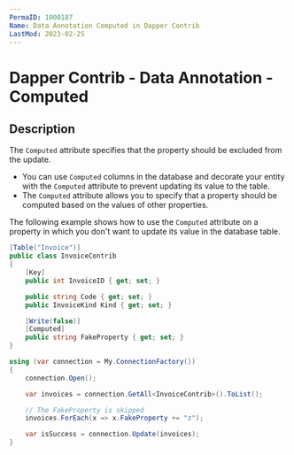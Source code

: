 ```yaml
---
PermaID: 1000187
Name: Data Annotation Computed in Dapper Contrib
LastMod: 2023-02-25
---
```


# Dapper Contrib - Data Annotation - Computed

## Description

The `Computed` attribute specifies that the property should be excluded from the update. 

 - You can use `Computed` columns in the database and decorate your entity with the `Computed` attribute to prevent updating its value to the table.
 - The `Computed` attribute allows you to specify that a property should be computed based on the values of other properties. 

The following example shows how to use the `Computed` attribute on a property in which you don't want to update its value in the database table.

```csharp
[Table("Invoice")]
public class InvoiceContrib
{
	[Key]
	public int InvoiceID { get; set; }

	public string Code { get; set; }
	public InvoiceKind Kind { get; set; }

	[Write(false)]
	[Computed]
	public string FakeProperty { get; set; }
}

using (var connection = My.ConnectionFactory())
{
	connection.Open();

	var invoices = connection.GetAll<InvoiceContrib>().ToList();

	// The FakeProperty is skipped
	invoices.ForEach(x => x.FakeProperty += "z");

	var isSuccess = connection.Update(invoices);
}
```